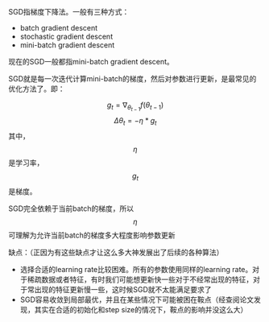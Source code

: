 SGD指梯度下降法。一般有三种方式：
* batch gradient descent
* stochastic gradient descent
* mini-batch gradient descent

现在的SGD一般都指mini-batch gradient descent。

SGD就是每一次迭代计算mini-batch的梯度，然后对参数进行更新，是最常见的优化方法了。即：

$$g_t=\nabla_{\theta_{t-1}}{f(\theta_{t-1})}$$
$$\Delta{\theta_t}=-\eta*g_t$$
其中，$$\eta$$ 是学习率，$$g_t$$ 是梯度。

SGD完全依赖于当前batch的梯度，所以$$\eta$$可理解为允许当前batch的梯度多大程度影响参数更新

缺点：（正因为有这些缺点才让这么多大神发展出了后续的各种算法）
* 选择合适的learning rate比较困难。所有的参数使用同样的learning rate。对于稀疏数据或者特征，有时我们可能想更新快一些对于不经常出现的特征，对于常出现的特征更新慢一些，这时候SGD就不太能满足要求了
* SGD容易收敛到局部最优，并且在某些情况下可能被困在鞍点（经查阅论文发现，其实在合适的初始化和step size的情况下，鞍点的影响并没这么大）